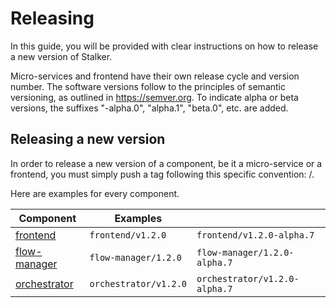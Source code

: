 # Releasing

In this guide, you will be provided with clear instructions on how to release a new version of Stalker.

Micro-services and frontend have their own release cycle and version number. The software versions follow to the principles of semantic
versioning, as outlined in https://semver.org. To indicate alpha or beta versions, the suffixes "-alpha.0", "alpha.1", "beta.0", etc. are
added.

## Releasing a new version

In order to release a new version of a component, be it a micro-service or a frontend, you must simply push a tag following this specific
convention: <component>/<version>.

Here are examples for every component.

| Component                                                                                         | Examples              |                               |
| ------------------------------------------------------------------------------------------------- | --------------------- | ----------------------------- |
| [frontend ](https://github.com/red-kite-solutions/stalker/pkgs/container/stalker-frontend)        | `frontend/v1.2.0`     | `frontend/v1.2.0-alpha.7`     |
| [flow-manager](https://github.com/red-kite-solutions/stalker/pkgs/container/stalker-flow-manager) | `flow-manager/1.2.0`  | `flow-manager/1.2.0-alpha.7`  |
| [orchestrator](https://github.com/red-kite-solutions/stalker/pkgs/container/stalker-orchestrator) | `orchestrator/v1.2.0` | `orchestrator/v1.2.0-alpha.7` |
